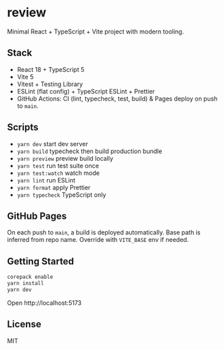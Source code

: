 # review

Minimal React + TypeScript + Vite project with modern tooling.

## Stack
- React 18 + TypeScript 5
- Vite 5
- Vitest + Testing Library
- ESLint (flat config) + TypeScript ESLint + Prettier
- GitHub Actions: CI (lint, typecheck, test, build) & Pages deploy on push to `main`.

## Scripts
- `yarn dev` start dev server
- `yarn build` typecheck then build production bundle
- `yarn preview` preview build locally
- `yarn test` run test suite once
- `yarn test:watch` watch mode
- `yarn lint` run ESLint
- `yarn format` apply Prettier
- `yarn typecheck` TypeScript only

## GitHub Pages
On each push to `main`, a build is deployed automatically. Base path is inferred from repo name. Override with `VITE_BASE` env if needed.

## Getting Started
```bash
corepack enable
yarn install
yarn dev
```
Open http://localhost:5173

## License
MIT
